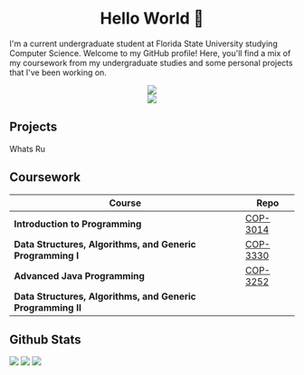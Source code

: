 <h1 align=center> Hello World &#128075 </h1>
<p>
I'm a current undergraduate student at Florida State University studying Computer Science. Welcome to my GitHub profile! Here, you'll find a mix of my coursework from my undergraduate studies and some personal projects that I've been working on.
</p>

<div style="text-align: center;">
<a  href="https://www.linkedin.com/in/christopherjnielson/">
    <img src="https://img.shields.io/badge/-Linkedin-blue?style=flat-square&logo=linkedin">
</a>
</div>

<div style="text-align: center;">
<a href="https://github.com/chrisjnielson44">
    <img src="https://github-stats-alpha.vercel.app/api?username=chrisjnielson44&cc=22272e&tc=37BCF6&ic=fff&bc=0000">
</a>
</div>









##  Projects 
Whats Ru






## Coursework 
| Course | Repo |
|---|---|
|**Introduction to Programming**  |  [COP-3014]([cjnielson.com](https://github.com/chrisjnielson44/COP-3014)) |
|**Data Structures, Algorithms, and Generic Programming I**| [COP-3330](https://github.com/chrisjnielson44/COP-3330)|
|**Advanced Java Programming**| [COP-3252](https://github.com/chrisjnielson44/COP-3252)|
|**Data Structures, Algorithms, and Generic Programming II**| |


<h2>Github Stats</h2>

![](http://github-profile-summary-cards.vercel.app/api/cards/profile-details?username=chrisjnielson44&theme=dark) 
![](http://github-profile-summary-cards.vercel.app/api/cards/repos-per-language?username=chrisjnielson44&theme=dark)
![](http://github-profile-summary-cards.vercel.app/api/cards/most-commit-language?username=chrisjnielson44&theme=dark)